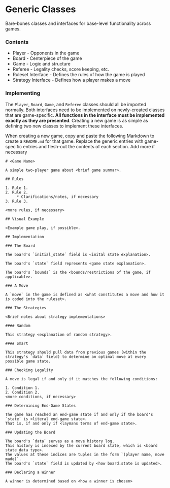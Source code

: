 # Generic Classes

Bare-bones classes and interfaces for base-level functionality across games.

### Contents

- Player - Opponents in the game
- Board - Centerpiece of the game
- Game - Logic and structure
- Referee - Legality checks, score keeping, etc.
- Ruleset Interface - Defines the rules of how the game is played
- Strategy Interface - Defines how a player makes a move

### Implementing

The `Player`, `Board`, `Game`, and `Referee` classes should all be imported normally. Both interfaces need to be implemented on newly-created classes that are game-specific. **All functions in the interface must be implemented exactly as they are presented**. Creating a new game is as simple as defining two new classes to implement these interfaces.

When creating a new game, copy and paste the following Markdown to create a `README.md` for that game.
Replace the generic entries with game-specific entries and flesh-out the contents of each section.
Add more if necessary

```
# <Game Name>

A simple two-player game about <brief game summar>.

## Rules

1. Rule 1.
2. Rule 2.
     * Clarifications/notes, if necessary
3. Rule 3.

<more rules, if necessary>

## Visual Example

<Example game play, if possible>.

## Implementation

### The Board

The board's `initial_state` field is <inital state explanation>.

The board's `state` field represents <game state explanation>.

The board's `bounds` is the <bounds/restrictions of the game, if applicable>.

### A Move

A `move` in the game is defined as <what constitutes a move and how it is coded into the ruleset>.

### The Strategies

<Brief notes about strategy implementations>

#### Random

This strategy <explanation of random strategy>.

#### Smart

This strategy should pull data from previous games (within the strategy's `data` field) to determine an optimal move at every possible game state.

### Checking Legality

A move is legal if and only if it matches the following conditions:

1. Condition 1.
2. Condition 2.
<more conditions, if necessary>

### Determining End-Game States

The game has reached an end-game state if and only if the board's `state` is <literal end-game state>.
That is, if and only if <laymans terms of end-game state>.

### Updating the Board

The board's `data` serves as a move history log.
This history is indexed by the current board state, which is <board state data type>.
The values at these indices are tuples in the form `(player name, move made)`.
The board's `state` field is updated by <how board.state is updated>.

### Declaring a Winner

A winner is determined based on <how a winner is chosen>
```
